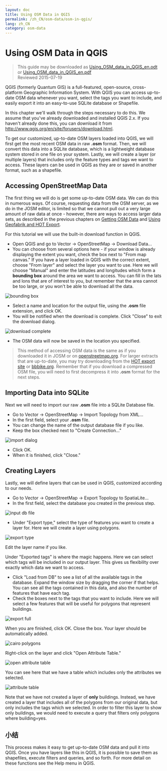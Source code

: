 ```yaml
---
layout: doc
title: Using OSM Data in QGIS
permalink: /zh_CN/osm-data/osm-in-qgis/
lang: zh_CN
category: osm-data
---
```


Using OSM Data in QGIS
=================

> This guide may be downloaded as [Using_OSM_data_in_QGIS_en.odt](/files/Using_OSM_data_in_QGIS_en.odt) or [Using_OSM_data_in_QGIS_en.pdf](/files/Using_OSM_data_in_QGIS_en.pdf)  
> Reviewed 2015-07-19

QGIS (formerly Quantum GIS) is a full-featured, open-source, cross-platform Geographic Information System. With QGIS you can access up-to-date OSM data whenever you want, select the tags you want to include, and easily export it into an easy-to-use SQLite database or Shapefile.  

In this chapter we'll walk through the steps necessary to do this. We assume that you've already downloaded and installed QGIS 2.x. If you haven't already done this, you can download it from <http://www.qgis.org/en/site/forusers/download.html>.  

To get our customized, up-to-date OSM layers loaded into QGIS, we will first get the most recent OSM data in raw **.osm** format. Then, we will convert this data into a SQLite database, which is a lightweight database system stored in one file on your system. Lastly, we will create a layer (or multiple layers) that includes only the feature types and tags we want to access. These layers can be used in QGIS as they are or saved in another format, such as a shapefile.  

Accessing OpenStreetMap Data
---------------------------

The first thing we will do is get some up-to-date OSM data. We can do this in numerous ways. Of course, requesting data from the OSM server, as we do in the JOSM editor, is limited so that we cannot pull out a very large amount of raw data at once - however, there are ways to access larger data sets, as
described in the previous chapters on [Getting OSM Data](/en/osm-data/getting-data) and [Using Geofabrik and HOT Export](/en/osm-data/geofabrik-and-hot-export).  

For this tutorial we will use the built-in download function in QGIS.  

- Open QGIS and go to Vector -> OpenStreetMap -> Download Data...  
- You can choose from several options here - if your window is already displaying the extent you want, check the box next to "From map canvas." If you have a layer loaded in QGIS with the correct extent, choose "From layer" and select the layer you want to use. Here we will choose "Manual" and enter the latitudes and longitudes which form a **bounding box** around the area we	want to access. You can fill in the lats and lons that are of interest to you, but remember that the area cannot be too large, or you won't be able to download all the data.  

![bounding box][]

- Select a name and location for the output file, using the **.osm** file extension, and click OK.  
- You will be notified when the download is complete. Click "Close" to exit the download dialog.  

![download complete][]

- The OSM data will now be saved in the location you specified.  

> This method of accessing OSM data is the same as if you downloaded it in JOSM or on [openstreetmap.org](http://www.openstreetmap.org). For larger extracts that are up-to-date, you may try downloading from the [HOT export site](http://export.hotosm.org) or [bbbike.org](http://extract.bbbike.org/). Remember that if you download a compressed OSM file, you will need to first decompress it into **.osm** format for the next steps.  


Importing Data into SQLite
---------------------------

Next we will need to import our raw **.osm** file into a SQLite Database file.  

- Go to Vector -> OpenStreetMap -> Import Topology from XML...  
- In the first field, select your **.osm** file.  
- You can change the name of the output database file if you like.  
- Keep the box checked next to "Create Connection..."  

![import dialog][]  

- Click OK.  
- When it is finished, click "Close."  


Creating Layers
--------------

Lastly, we will define layers that can be used in QGIS, customized according to our needs.  

- Go to Vector -> OpenStreetMap -> Export Topology to SpatiaLite...  
- In the first field, select the database you created in the previous step.  

![input db file][]  

- Under "Export type," select the type of features you want to create a layer for. Here we will create a layer using polygons.  

![export type][]  

Edit the layer name if you like.  

Under "Exported tags" is where the magic happens. Here we can select which tags will be included in our output layer. This gives us flexibility over exactly which data we want to access.  

- Click "Load from DB" to see a list of all the available tags in the database. Expand the window size by dragging the corner if that helps. You can see all the tags contained in this data, and also the number of features that have each tag.  
- Check the boxes next to the tags that you want to include. Here we will select a few features that will be useful for polygons that represent buildings.  

![export full][]  

When you are finished, click OK.  Close the box. Your layer should be automatically added.  

![cairo polygons][]  

Right-click on the layer and click "Open Attribute Table."  

![open attribute table][]  

You can see here that we have a table which includes only the attributes we selected.  

![attribute table][]  

Note that we have not created a layer of **only** buildings. Instead, we have created a layer that includes all of the polygons from our original data, but only includes the tags which we selected. In order to filter this layer to show only buildings, we would need to execute a query that filters only polygons where building=yes.


小结
-------

This process makes it easy to get up-to-date OSM data and pull it into QGIS. Once you have layers like this in QGIS, it is possible to save them as shapefiles, execute filters and queries, and so forth. For more detail on these functions see the Help menu in QGIS.  


[bounding box]: /images/osm-data/bounding_box.png
[download complete]: /images/osm-data/download_complete.png
[import dialog]: /images/osm-data/import_dialog.png
[input db file]: /images/osm-data/input_db_file.png
[export type]: /images/osm-data/export_type.png
[export full]: /images/osm-data/export_full.png
[cairo polygons]: /images/osm-data/cairo_polygons.png
[open attribute table]: /images/osm-data/open_attribute_table.png
[attribute table]: /images/osm-data/attribute_table.png

